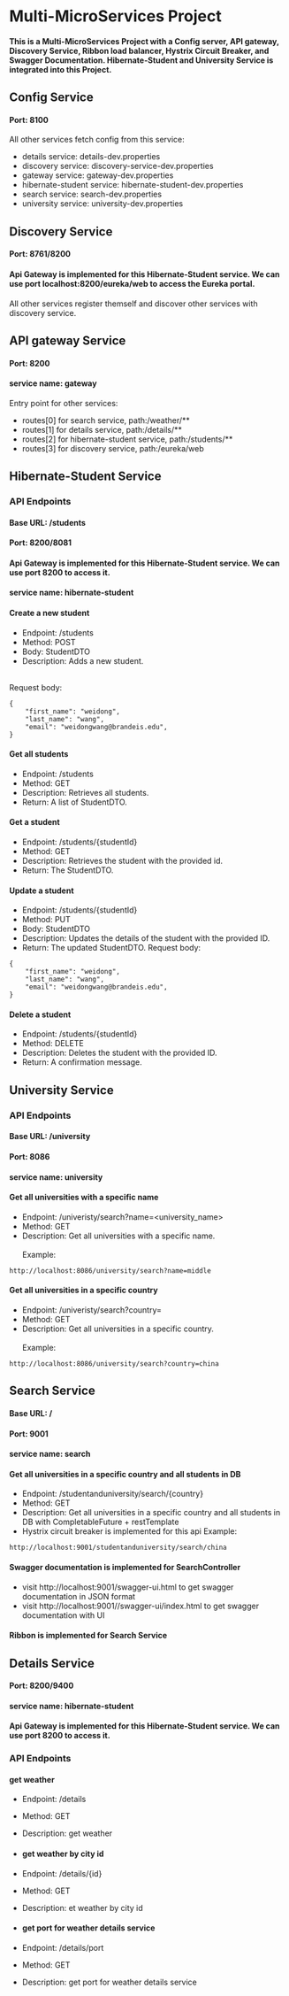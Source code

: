 # Multi-MicroServices Project
#### This is a Multi-MicroServices Project with a Config server, API gateway, Discovery Service, Ribbon load balancer, Hystrix Circuit Breaker, and Swagger Documentation. Hibernate-Student and University Service is integrated into this Project.

## Config Service
#### Port: 8100
All other services fetch config from this service: 
- details service: details-dev.properties
- discovery service: discovery-service-dev.properties
- gateway service: gateway-dev.properties
- hibernate-student service: hibernate-student-dev.properties
- search service: search-dev.properties
- university service: university-dev.properties

## Discovery Service
#### Port: 8761/8200
#### Api Gateway is implemented for this Hibernate-Student service. We can use port localhost:8200/eureka/web to access the Eureka portal.
All other services register themself and discover other services with discovery service.

## API gateway Service
#### Port: 8200
#### service name: gateway
Entry point for other services:
- routes[0] for search service, path:/weather/**
- routes[1] for details service, path:/details/**
- routes[2] for hibernate-student service, path:/students/**
- routes[3] for discovery service, path:/eureka/web

## Hibernate-Student Service

### API Endpoints

#### Base URL: /students
#### Port: 8200/8081
#### Api Gateway is implemented for this Hibernate-Student service. We can use port 8200 to access it.
#### service name: hibernate-student

#### Create a new student
- Endpoint: /students
- Method: POST
- Body: StudentDTO
- Description: Adds a new student.<br><br>

Request body:
```
{
    "first_name": "weidong",
    "last_name": "wang",
    "email": "weidongwang@brandeis.edu",
}
```
#### Get all students
- Endpoint: /students
- Method: GET
- Description: Retrieves all students.
- Return: A list of StudentDTO.

#### Get a student
- Endpoint: /students/{studentId}
- Method: GET
- Description: Retrieves the student with the provided id.
- Return: The StudentDTO.

#### Update a student
- Endpoint: /students/{studentId}
- Method: PUT
- Body: StudentDTO
- Description: Updates the details of the student with the provided ID.
- Return: The updated StudentDTO.
Request body:
```
{
    "first_name": "weidong",
    "last_name": "wang",
    "email": "weidongwang@brandeis.edu",
}
```

#### Delete a student
- Endpoint: /students/{studentId}
- Method: DELETE
- Description: Deletes the student with the provided ID.
- Return: A confirmation message.
  
## University Service

### API Endpoints
#### Base URL: /university
#### Port: 8086
#### service name: university

#### Get all universities with a specific name
- Endpoint: /univeristy/search?name=<university_name>
- Method: GET
- Description: Get all universities with a specific name.<br><br>
Example:
```
http://localhost:8086/university/search?name=middle
```

#### Get all universities in a specific country
- Endpoint: /univeristy/search?country=<country>
- Method: GET
- Description: Get all universities in a specific country.<br><br>
Example:
```
http://localhost:8086/university/search?country=china
```

## Search Service
#### Base URL: /
#### Port: 9001
#### service name: search


#### Get all universities in a specific country and all students in DB
- Endpoint: /studentanduniversity/search/{country}
- Method: GET
- Description: Get all universities in a specific country and all students in DB with CompletableFuture + restTemplate
- Hystrix circuit breaker is implemented for this api
Example:
```
http://localhost:9001/studentanduniversity/search/china
```

#### Swagger documentation is implemented for SearchController
- visit http://localhost:9001/swagger-ui.html to get swagger documentation in JSON format
- visit http://localhost:9001//swagger-ui/index.html to get swagger documentation with UI


#### Ribbon is implemented for Search Service

## Details Service
#### Port: 8200/9400
#### service name: hibernate-student
#### Api Gateway is implemented for this Hibernate-Student service. We can use port 8200 to access it.

### API Endpoints

#### get weather

- Endpoint: /details
- Method: GET
- Description: get weather

- #### get weather by city id
- Endpoint: /details/{id}
- Method: GET
- Description: et weather by city id


- #### get port for weather details service
- Endpoint: /details/port
- Method: GET
- Description: get port for weather details service
